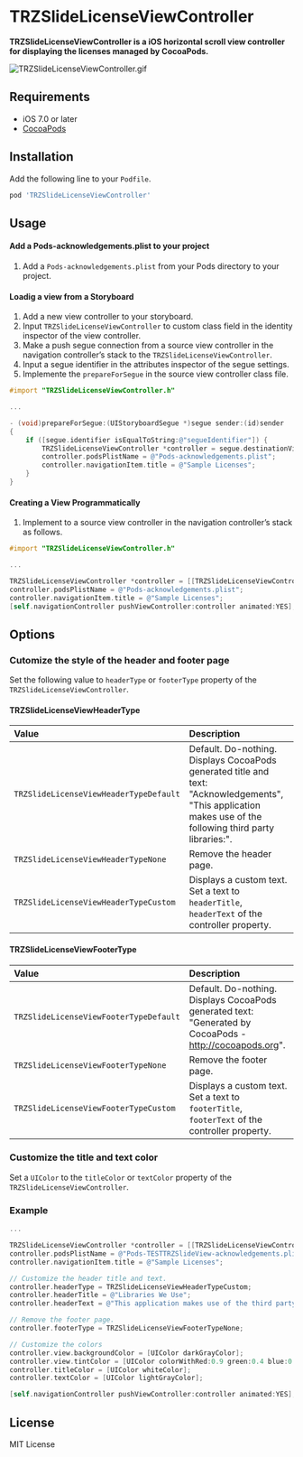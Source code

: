 # TRZSlideLicenseViewController


**TRZSlideLicenseViewController is a iOS horizontal scroll view controller for displaying the licenses managed by CocoaPods.**

![TRZSlideLicenseViewController.gif](ghassets/TRZSlideLicenseViewController.gif)

## Requirements

* iOS 7.0 or later
* [CocoaPods](http://cocoapods.org)

## Installation

Add the following line to your `Podfile`.

```ruby
pod 'TRZSlideLicenseViewController'
```

## Usage

#### Add a Pods-acknowledgements.plist to your project

1. Add a ``Pods-acknowledgements.plist`` from your Pods directory to your project.

#### Loadig a view from a Storyboard

1. Add a new view controller to your storyboard.
2. Input ``TRZSlideLicenseViewController`` to custom class field in the identity inspector of the view controller.
3. Make a push segue connection from a source view controller in the navigation controller’s stack to the ``TRZSlideLicenseViewController``.
4. Input a segue identifier in the attributes inspector of the segue settings.
5. Implemente the ``prepareForSegue`` in the source view controller class file.

```objective-c
#import "TRZSlideLicenseViewController.h"

...

- (void)prepareForSegue:(UIStoryboardSegue *)segue sender:(id)sender
{
    if ([segue.identifier isEqualToString:@"segueIdentifier"]) {
        TRZSlideLicenseViewController *controller = segue.destinationViewController;
        controller.podsPlistName = @"Pods-acknowledgements.plist";
        controller.navigationItem.title = @"Sample Licenses";
    }
}

```

#### Creating a View Programmatically

1. Implement to a source view controller in the navigation controller’s stack as follows.

```objective-c
#import "TRZSlideLicenseViewController.h"

...

TRZSlideLicenseViewController *controller = [[TRZSlideLicenseViewController alloc] init];
controller.podsPlistName = @"Pods-acknowledgements.plist";
controller.navigationItem.title = @"Sample Licenses";
[self.navigationController pushViewController:controller animated:YES];
```

## Options

### Cutomize the style of the header and footer page

Set the following value to ``headerType`` or ``footerType`` property of the ``TRZSlideLicenseViewController``.

#### TRZSlideLicenseViewHeaderType

| Value | Description |
|:------|:------------|
| ``TRZSlideLicenseViewHeaderTypeDefault`` |Default. Do-nothing. Displays CocoaPods generated title and text: "Acknowledgements", "This application makes use of the following third party libraries:".| 
|``TRZSlideLicenseViewHeaderTypeNone``		|Remove the header page.|
|``TRZSlideLicenseViewHeaderTypeCustom``   |Displays a custom text. Set a text to `headerTitle`, `headerText` of the controller property.|

#### TRZSlideLicenseViewFooterType

| Value | Description |
|:------|:------------|
| ``TRZSlideLicenseViewFooterTypeDefault`` |Default. Do-nothing. Displays CocoaPods generated text: "Generated by CocoaPods - http://cocoapods.org".| 
|``TRZSlideLicenseViewFooterTypeNone``		|Remove the footer page.|
|``TRZSlideLicenseViewFooterTypeCustom``   |Displays a custom text. Set a text to ``footerTitle``, ``footerText`` of the controller property.|


### Customize the title and text color

Set a ``UIColor`` to the ``titleColor`` or ``textColor`` property of the ``TRZSlideLicenseViewController``.

### Example

```objective-c
...

TRZSlideLicenseViewController *controller = [[TRZSlideLicenseViewController alloc] init];
controller.podsPlistName = @"Pods-TESTTRZSlideView-acknowledgements.plist";
controller.navigationItem.title = @"Sample Licenses";

// Customize the header title and text.
controller.headerType = TRZSlideLicenseViewHeaderTypeCustom;
controller.headerTitle = @"Libraries We Use";
controller.headerText = @"This application makes use of the third party libraries on the following page (➟).\n\nWe thank the open source community for all of their contributions.";

// Remove the footer page.
controller.footerType = TRZSlideLicenseViewFooterTypeNone;

// Customize the colors
controller.view.backgroundColor = [UIColor darkGrayColor];
controller.view.tintColor = [UIColor colorWithRed:0.9 green:0.4 blue:0.4 alpha:1.0];
controller.titleColor = [UIColor whiteColor];
controller.textColor = [UIColor lightGrayColor];

[self.navigationController pushViewController:controller animated:YES];
```

## License

MIT License




